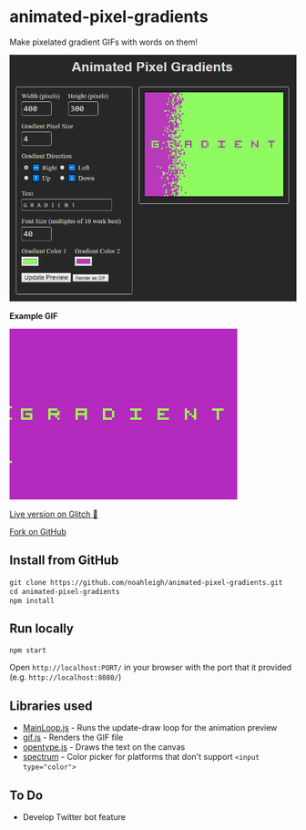 # animated-pixel-gradients
Make pixelated gradient GIFs with words on them!

![Screenshot of app running](./readme_assets/screenshot.png)

**Example GIF**

![Sample GIF with a purple and green gradient with the word "GRADIENT" in the middle](./readme_assets/sample_gif.gif)

[Live version on Glitch 🎏](https://animated-pixel-gradients.glitch.me/)

[Fork on GitHub](https://github.com/noahleigh/animated-pixel-gradients)

## Install from GitHub
```
git clone https://github.com/noahleigh/animated-pixel-gradients.git
cd animated-pixel-gradients
npm install
```
## Run locally
```
npm start
```
Open `http://localhost:PORT/` in your browser with the port that it provided (e.g. `http://localhost:8080/`)

## Libraries used
- [MainLoop.js](https://github.com/IceCreamYou/MainLoop.js) - Runs the update-draw loop for the animation preview
- [gif.js](https://github.com/jnordberg/gif.js) - Renders the GIF file
- [opentype.js](https://github.com/nodebox/opentype.js) - Draws the text on the canvas
- [spectrum](https://github.com/bgrins/spectrum) - Color picker for platforms that don't support `<input type="color">`

## To Do
- Develop Twitter bot feature
